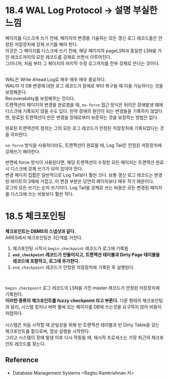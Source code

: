 # 18.4 WAL Log Protocol -> 설명 부실한 느낌
페이지를 디스크게 쓰기 전에, 페이지의 변경을 기술하는 모든 갱신 로그 레코드들은 안정된 저장장치에 강제 쓰기를 해야 한다. <Br>
이것은 그 페이지를 디스크에 쓰기 전에, 해당 페이지의 pageLSN과 동일한 LSN을 가진 레코드까지의 모든 레코드를 강제로 쓰면서 이루어진다. <br>
그러니까, 처음 부터 그 페이지의 마지막 수정 로그까지를 전부 강제로 쓴다는 것이다. <br> <br>

WAL은 Write Ahead Log로 매우 매우 매우 중요하다. <Br>
WAL이 각 DB 변경에 대한 로그 레코드가 장애로 부터 복구될 때 이용 가능하다는 것을 보장해준다. <Br>
Recoverability를 보장해주는 것이다. <br>
트랜잭션이 페이지의 변경을 완료했을 때, `no-force` 접근 방식은 뒤이은 장애발생 떄에 디스크에 기록되지 않을 수도 있다.
만약 장애의 원인이 되는 변경들을 기록하지 않았다면, 완료된 트랜잭션이 만든 변경을 장애로부터 보존하는 것을 보장하는 방법은 없다. <br> 

완료된 트랜잭션의 정의는 그의 모든 로그 레코드가 안정된 저장장치에 기록되었다는 것을 의미한다.  <Br>

`no-force` 방식을 사용하더라도, 트랜잭션이 완료될 때, Log Tail은 안정된 저장장치에 강제쓰기 해야한다. <Br>

반면에 force 방식이 사용된다면, 해당 트랜잭션이 수정한 모든 페이지는 트랜잭션 완료시 디스크에 강제 쓰기가 되어 있어야 한다. <br>
변경 페이지 집합은 일반적으로 Log Tail보다 훨씬 크다. 보통 갱신 로그 레코드는 변경된 바이트의 2배에 가깝고, 이 변경 부분은 당연히 페이지보다 매우 작기 때문이다. <br>
로그의 모든 쓰기는 순차 쓰기이다. Log Tail을 강제로 쓰는 비용은 모든 변경된 페이지를 디스크에 쓰는 비용보다 훨씬 작다.

# 18.5 체크포인팅
**체크포인트는 DBMS의 스냅샷과 같다.** <Br>
ARIES에서 체크포인팅은 3단계를 거친다.
1. 체크포인팅 시작시 `begin_checkpoint` 레코드가 로그에 기록됨
2. **`end_checkpoint` 레코드가 만들어지고, 트랜잭션 테이블과 Dirty Page 테이블을 레코드에 포함하고, 로그에 추가한다.**
3. `end_checkpoint` 레코드가 안정된 저장장치에 기록된 후 실행된다.


<br>

`begin_checkpoint` 로그 레코드의 LSN을 가진 master 레코드가 안정된 저장장치에 기록된다. <Br>
**이러한 종류의 체크포인트를 fuzzy checkpoint 라고 부른다.** 다른 형태의 체크포인팅과 달리, 시스템 정지나 버퍼 풀에 있는 페이지를 DB에 쓰는것을 요구하지 않아 비용이 저렴하다. <Br> <br>
시스템은 처음 시작할 때 균일성을 위해 빈 트랜잭션 테이블과 빈 Dirty Table을 갖는 체크포인트를 함으로써, 정상 실행을 시작한다. <br>
그리고 시스템이 장애 발생 이후 다시 작동될 때, 재시작 프로세스는 가장 최근의 체크포인트 레코드를 찾는다. <br>

## Reference
- Database Management Systems <Raghu Ramkrishnan 저>




